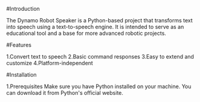 #Introduction

The Dynamo Robot Speaker is a Python-based project that transforms text into speech using a text-to-speech engine.
It is intended to serve as an educational tool and a base for more advanced robotic projects.

#Features

1.Convert text to speech
2.Basic command responses
3.Easy to extend and customize
4.Platform-independent

#Installation

1.Prerequisites
Make sure you have Python installed on your machine. 
You can download it from Python's official website.